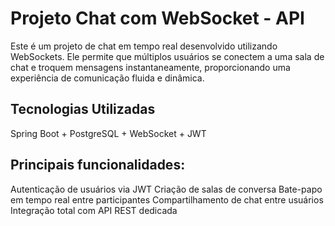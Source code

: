 # Projeto Chat com WebSocket - API

Este é um projeto de chat em tempo real desenvolvido utilizando WebSockets. Ele permite que múltiplos usuários se conectem a uma sala de chat e troquem mensagens instantaneamente, proporcionando uma experiência de comunicação fluida e dinâmica.

## Tecnologias Utilizadas

Spring Boot + PostgreSQL + WebSocket + JWT

##  Principais funcionalidades:

Autenticação de usuários via JWT
Criação de salas de conversa
Bate-papo em tempo real entre participantes
Compartilhamento de chat entre usuários
Integração total com API REST dedicada